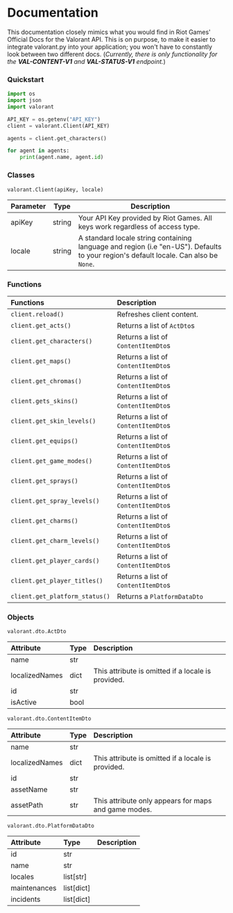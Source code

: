 # Documentation

This documentation closely mimics what you would find in Riot Games' Official Docs for the Valorant API. This is on purpose, to make it easier to integrate valorant.py into your application; you won't have to constantly look between two different docs. (*Currently, there is only functionality for the **VAL-CONTENT-V1** and **VAL-STATUS-V1** endpoint.*)

### Quickstart 

```python
import os
import json
import valorant

API_KEY = os.getenv("API_KEY")
client = valorant.Client(API_KEY)

agents = client.get_characters()

for agent in agents:
	print(agent.name, agent.id)
```

### Classes

`valorant.Client(apiKey, locale)`

| Parameter | Type   | Description                                                                                                    |
|-----------|--------|----------------------------------------------------------------------------------------------------------------|
| apiKey    | string | Your API Key provided by Riot Games. All keys work regardless of access type.                                  |
| locale    | string | A standard locale string containing language and region (i.e "en-US"). Defaults to your region's default locale. Can also be `None`. |

### Functions

| Functions                      | Description                         |
|:-------------------------------|:------------------------------------|  
| `client.reload()`              | Refreshes client content.           |
| `client.get_acts()`            | Returns a list of `ActDto`s         |
| `client.get_characters()`      | Returns a list of `ContentItemDto`s |
| `client.get_maps()`            | Returns a list of `ContentItemDto`s |
| `client.get_chromas()`         | Returns a list of `ContentItemDto`s |
| `client.gets_skins()`          | Returns a list of `ContentItemDto`s |
| `client.get_skin_levels()`     | Returns a list of `ContentItemDto`s |
| `client.get_equips()`          | Returns a list of `ContentItemDto`s |
| `client.get_game_modes()`      | Returns a list of `ContentItemDto`s |
| `client.get_sprays()`          | Returns a list of `ContentItemDto`s |
| `client.get_spray_levels()`    | Returns a list of `ContentItemDto`s |
| `client.get_charms()`          | Returns a list of `ContentItemDto`s |
| `client.get_charm_levels()`    | Returns a list of `ContentItemDto`s |
| `client.get_player_cards()`    | Returns a list of `ContentItemDto`s |
| `client.get_player_titles()`   | Returns a list of `ContentItemDto`s |
| `client.get_platform_status()` | Returns a `PlatformDataDto`         |

### Objects

`valorant.dto.ActDto`

| Attribute      | Type | Description                                        |
|:---------------|:-----|:---------------------------------------------------|
| name           | str  |                                                    |
| localizedNames | dict | This attribute is omitted if a locale is provided. |
| id             | str  |                                                    |
| isActive       | bool |                                                    |

`valorant.dto.ContentItemDto`

| Attribute      | Type | Description                                          |
|:---------------|:-----|:-----------------------------------------------------|
| name           | str  |                                                      |
| localizedNames | dict | This attribute is omitted if a locale is provided.   |
| id             | str  |                                                      |
| assetName      | str  |                                                      |
| assetPath      | str  | This attribute only appears for maps and game modes. |

`valorant.dto.PlatformDataDto`

| Attribute      | Type              | Description   |
|:---------------|:------------------|:--------------|
| id             | str               |               |
| name           | str               |               |
| locales        | list[str]         |               |
| maintenances   | list[dict]        |               |
| incidents      | list[dict]        |               |
